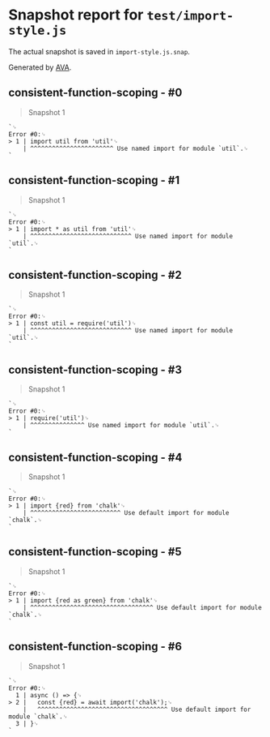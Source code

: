 # Snapshot report for `test/import-style.js`

The actual snapshot is saved in `import-style.js.snap`.

Generated by [AVA](https://avajs.dev).

## consistent-function-scoping - #0

> Snapshot 1

    `␊
    Error #0:␊
    > 1 | import util from 'util'␊
        | ^^^^^^^^^^^^^^^^^^^^^^^ Use named import for module `util`.␊
    `

## consistent-function-scoping - #1

> Snapshot 1

    `␊
    Error #0:␊
    > 1 | import * as util from 'util'␊
        | ^^^^^^^^^^^^^^^^^^^^^^^^^^^^ Use named import for module `util`.␊
    `

## consistent-function-scoping - #2

> Snapshot 1

    `␊
    Error #0:␊
    > 1 | const util = require('util')␊
        | ^^^^^^^^^^^^^^^^^^^^^^^^^^^^ Use named import for module `util`.␊
    `

## consistent-function-scoping - #3

> Snapshot 1

    `␊
    Error #0:␊
    > 1 | require('util')␊
        | ^^^^^^^^^^^^^^^ Use named import for module `util`.␊
    `

## consistent-function-scoping - #4

> Snapshot 1

    `␊
    Error #0:␊
    > 1 | import {red} from 'chalk'␊
        | ^^^^^^^^^^^^^^^^^^^^^^^^^ Use default import for module `chalk`.␊
    `

## consistent-function-scoping - #5

> Snapshot 1

    `␊
    Error #0:␊
    > 1 | import {red as green} from 'chalk'␊
        | ^^^^^^^^^^^^^^^^^^^^^^^^^^^^^^^^^^ Use default import for module `chalk`.␊
    `

## consistent-function-scoping - #6

> Snapshot 1

    `␊
    Error #0:␊
      1 | async () => {␊
    > 2 | 	const {red} = await import('chalk');␊
        | 	^^^^^^^^^^^^^^^^^^^^^^^^^^^^^^^^^^^^ Use default import for module `chalk`.␊
      3 | }␊
    `
